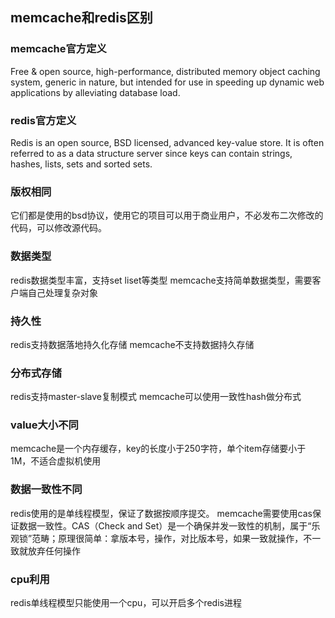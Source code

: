 ## memcache和redis区别
 
### memcache官方定义

Free & open source, high-performance, distributed memory object caching system, generic in nature, but intended for use in speeding up dynamic web applications by alleviating database load.

### redis官方定义
Redis is an open source, BSD licensed, advanced key-value store. It is often referred to as a data structure server since keys can contain strings, hashes, lists, sets and sorted sets.

### 版权相同

它们都是使用的bsd协议，使用它的项目可以用于商业用户，不必发布二次修改的代码，可以修改源代码。

### 数据类型

redis数据类型丰富，支持set liset等类型
memcache支持简单数据类型，需要客户端自己处理复杂对象

### 持久性

redis支持数据落地持久化存储
memcache不支持数据持久存储

### 分布式存储

redis支持master-slave复制模式
memcache可以使用一致性hash做分布式

### value大小不同

memcache是一个内存缓存，key的长度小于250字符，单个item存储要小于1M，不适合虚拟机使用

### 数据一致性不同

redis使用的是单线程模型，保证了数据按顺序提交。
memcache需要使用cas保证数据一致性。CAS（Check and Set）是一个确保并发一致性的机制，属于“乐观锁”范畴；原理很简单：拿版本号，操作，对比版本号，如果一致就操作，不一致就放弃任何操作

### cpu利用
redis单线程模型只能使用一个cpu，可以开启多个redis进程
